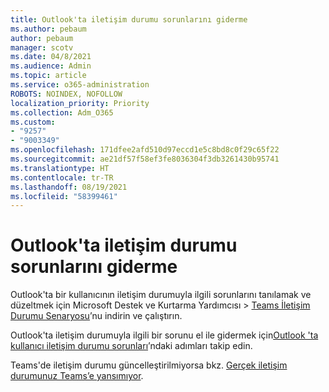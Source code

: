 ```yaml
---
title: Outlook'ta iletişim durumu sorunlarını giderme
ms.author: pebaum
author: pebaum
manager: scotv
ms.date: 04/8/2021
ms.audience: Admin
ms.topic: article
ms.service: o365-administration
ROBOTS: NOINDEX, NOFOLLOW
localization_priority: Priority
ms.collection: Adm_O365
ms.custom:
- "9257"
- "9003349"
ms.openlocfilehash: 171dfee2afd510d97eccd1e5c8bd8c0f29c65f22
ms.sourcegitcommit: ae21df57f58ef3fe8036304f3db3261430b95741
ms.translationtype: HT
ms.contentlocale: tr-TR
ms.lasthandoff: 08/19/2021
ms.locfileid: "58399461"
---
```

# <a name="troubleshoot-presence-issues-in-outlook"></a>Outlook'ta iletişim durumu sorunlarını giderme

Outlook'ta bir kullanıcının iletişim durumuyla ilgili sorunlarını tanılamak ve düzeltmek için Microsoft Destek ve Kurtarma Yardımcısı > [Teams İletişim Durumu Senaryosu](https://aka.ms/SaRA-TeamsPresenceScenario)’nu indirin ve çalıştırın.

Outlook'ta iletişim durumuyla ilgili bir sorunu el ile gidermek için[Outlook 'ta kullanıcı iletişim durumu sorunları](https://docs.microsoft.com/microsoftteams/troubleshoot/teams-im-presence/issues-with-presence-in-outlook)’ndaki adımları takip edin.

Teams'de iletişim durumu güncelleştirilmiyorsa bkz. [Gerçek iletişim durumunuz Teams’e yansımıyor](https://docs.microsoft.com/microsoftteams/troubleshoot/teams-im-presence/presence-not-show-actual-status).
